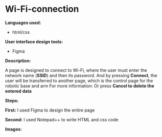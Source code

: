 # Wi-Fi-connection

**Languages used:**
- html/css

**User interface design tools:**
- Figma

**Description:**

A page is designed to connect to Wi-Fi, where the user must enter the network name (**SSID**) and then its password.
And by pressing **Connect**, the user will be transferred to another page, which is the control page for the robotic base and arm
For more information:
Or press **Cancel to delete the entered data**

**Steps:**

**First:**
I used Figma to design the entire page

**Second:**
I used Notepad++ to write HTML and css code

**Images:**
